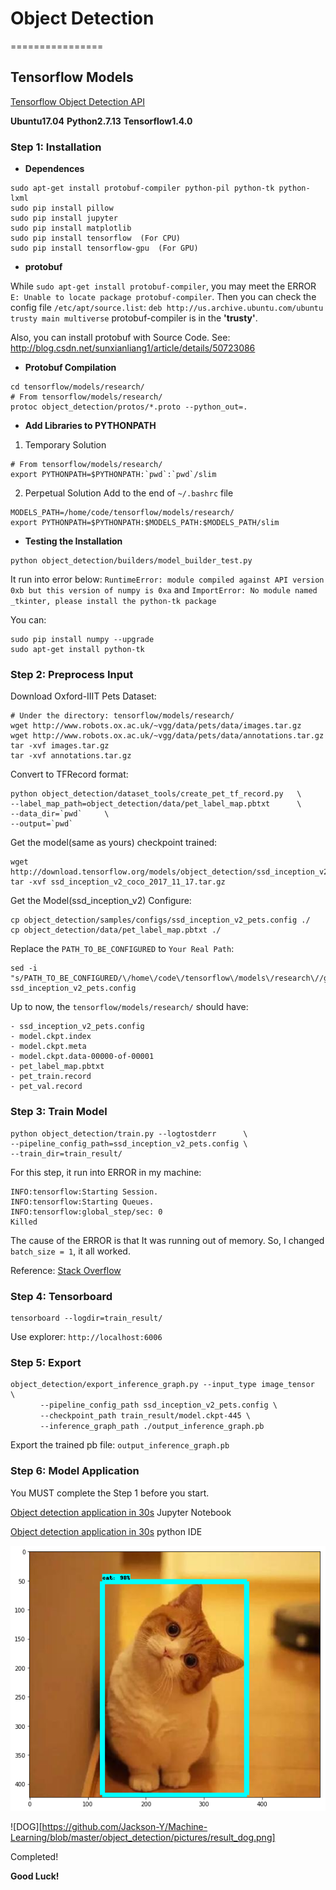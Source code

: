 # Object Detection
================
## Tensorflow Models
[Tensorflow Object Detection API](https://github.com/tensorflow/models/blob/master/research/object_detection)

**Ubuntu17.04**
**Python2.7.13**
**Tensorflow1.4.0**

### Step 1: Installation
- **Dependences**
```
sudo apt-get install protobuf-compiler python-pil python-tk python-lxml
sudo pip install pillow
sudo pip install jupyter
sudo pip install matplotlib
sudo pip install tensorflow  (For CPU)
sudo pip install tensorflow-gpu  (For GPU)
```

- **protobuf**

While `sudo apt-get install protobuf-compiler`, you may meet the ERROR `E: Unable to locate package protobuf-compiler`. Then you can check the config file `/etc/apt/source.list`: 
    ```
    deb http://us.archive.ubuntu.com/ubuntu trusty main multiverse
    ```
protobuf-compiler is in the **'trusty'**. 

Also, you can install protobuf with Source Code. See: 
    http://blog.csdn.net/sunxianliang1/article/details/50723086

- **Protobuf Compilation**

```
cd tensorflow/models/research/
# From tensorflow/models/research/
protoc object_detection/protos/*.proto --python_out=.
```

- **Add Libraries to PYTHONPATH**

1) Temporary Solution
```
# From tensorflow/models/research/
export PYTHONPATH=$PYTHONPATH:`pwd`:`pwd`/slim
```
2) Perpetual Solution
Add to the end of `~/.bashrc` file
```
MODELS_PATH=/home/code/tensorflow/models/research/
export PYTHONPATH=$PYTHONPATH:$MODELS_PATH:$MODELS_PATH/slim
```

- **Testing the Installation**

```
python object_detection/builders/model_builder_test.py
```
It run into error below:
`RuntimeError: module compiled against API version 0xb but this version of numpy is 0xa`
and
`ImportError: No module named _tkinter, please install the python-tk package`

You can:
```
sudo pip install numpy --upgrade
sudo apt-get install python-tk
```

### Step 2: Preprocess Input
Download Oxford-IIIT Pets Dataset:
```
# Under the directory: tensorflow/models/research/
wget http://www.robots.ox.ac.uk/~vgg/data/pets/data/images.tar.gz
wget http://www.robots.ox.ac.uk/~vgg/data/pets/data/annotations.tar.gz
tar -xvf images.tar.gz
tar -xvf annotations.tar.gz
```

Convert to TFRecord format:
```
python object_detection/dataset_tools/create_pet_tf_record.py   \
--label_map_path=object_detection/data/pet_label_map.pbtxt      \
--data_dir=`pwd`     \
--output=`pwd`
```

Get the model(same as yours) checkpoint trained:
```
wget http://download.tensorflow.org/models/object_detection/ssd_inception_v2_coco_2017_11_17.tar.gz
tar -xvf ssd_inception_v2_coco_2017_11_17.tar.gz
```

Get the Model(ssd_inception_v2) Configure:
```
cp object_detection/samples/configs/ssd_inception_v2_pets.config ./
cp object_detection/data/pet_label_map.pbtxt ./
```
Replace the `PATH_TO_BE_CONFIGURED` to `Your Real Path`:
```
sed -i "s/PATH_TO_BE_CONFIGURED/\/home\/code\/tensorflow\/models\/research\//g" ssd_inception_v2_pets.config
```

Up to now, the `tensorflow/models/research/` should have:
```
- ssd_inception_v2_pets.config
- model.ckpt.index
- model.ckpt.meta
- model.ckpt.data-00000-of-00001
- pet_label_map.pbtxt
- pet_train.record
- pet_val.record
```

### Step 3: Train Model
```
python object_detection/train.py --logtostderr      \
--pipeline_config_path=ssd_inception_v2_pets.config \
--train_dir=train_result/
```
For this step, it run into ERROR in my machine:

    INFO:tensorflow:Starting Session.
    INFO:tensorflow:Starting Queues.
    INFO:tensorflow:global_step/sec: 0
    Killed

The cause of the ERROR is that It was running out of memory. So,
I changed  `batch_size = 1`, it all worked.

Reference:
    [Stack Overflow](https://stackoverflow.com/questions/44833085/tensorflow-object-detection-killed-before-starting)

### Step 4: Tensorboard
```
tensorboard --logdir=train_result/
```
Use explorer: `http://localhost:6006`

### Step 5: Export
```
object_detection/export_inference_graph.py --input_type image_tensor  \
　　　　--pipeline_config_path ssd_inception_v2_pets.config \
　　　　--checkpoint_path train_result/model.ckpt-445 \
　　　　--inference_graph_path ./output_inference_graph.pb
```
Export the trained pb file: `output_inference_graph.pb`

### Step 6: Model Application

You MUST complete the Step 1 before you start.

[Object detection application in 30s](https://github.com/tensorflow/models/blob/master/research/object_detection/object_detection_tutorial.ipynb) Jupyter Notebook

[Object detection application in 30s](https://github.com/Jackson-Y/Machine-Learning/blob/master/object_detection/object_detection_tutorial.py) python IDE

![CAT](https://github.com/Jackson-Y/Machine-Learning/blob/master/object_detection/pictures/result_cat.png)

![DOG][https://github.com/Jackson-Y/Machine-Learning/blob/master/object_detection/pictures/result_dog.png]

Completed! 

**Good Luck!**

